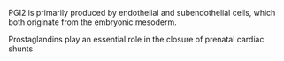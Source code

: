 PGI2 is primarily produced by endothelial and subendothelial cells, which both originate from the embryonic mesoderm.

Prostaglandins play an essential role in the closure of prenatal cardiac shunts